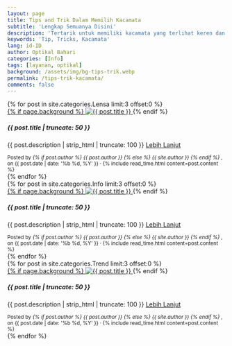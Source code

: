 ```yaml
---
layout: page
title: Tips and Trik Dalam Memilih Kacamata
subtitle: 'Lengkap Semuanya Disini'
description: 'Tertarik untuk memiliki kacamata yang terlihat keren dan sesuai dengan wajahmu? Baca artikel ini untuk mengetahui tips memilih kacamata yang sesuai dengan bentuk wajahmu agar terlihat lebih seimbang dan menarik'
keywords: 'Tip, Tricks, Kacamata'
lang: id-ID
author: Optikal Bahari
categories: [Info]
tags: [layanan, optikal]
background: /assets/img/bg-tips-trik.webp
permalink: /tips-trik-kacamata/
comments: false
---
```


<section id="posts-category1">
	<div class="card-deckrow mb-3 card-deck">
		{% for post in site.categories.Lensa limit:3 offset:0 %}
		<div class="card shadow p-0 mb-3 bg-white rounded hover-zoomin">
			<a href="{{ post.url | prepend: site.baseurl | replace: '//', '/' }}"
				title="{{ post.title }}">
				{% if page.background %}
				<img
					itemprop="image"
					src="{{ post.background | prepend: site.baseurl | replace: '//', '/' }}"
					class="card-img-top img-fluid"
					loading="lazy"
					alt="{{ post.title }}" />
			</a>
			{% endif %}
			<div class="card-body">
				<h5 class="card-title">
					{{ post.title | truncate: 50 }}
				</h5>
				<p class="card-text text-left">
					{{ post.description | strip_html | truncate: 100 }}
					<a class="btn btn-primary rounded-pill mt-3 align-text-bottom text-decoration-none"
						href="{{ post.url | prepend: site.baseurl | replace: '//', '/' }}"
						title="{{ post.title }}">Lebih Lanjut
					</a>
				</p>
			</div>
			<div class="card-footer">
				<small class="text-muted">
            Posted by
						<em>
						{% if post.author %}
                            {{ post.author }}
                                {% else %}
                            {{ site.author }}
						{% endif %}
						</em>,
            on {{ post.date | date: '%b %d, %Y' }}
                &middot;
            {% include read_time.html content=post.content %}
				</small>
			</div>
		</div>
		{% endfor %}
	</div>
</section>

<section id="posts-category2">
	<div class="card-deckrow mb-3 card-deck">
		{% for post in site.categories.Info limit:3 offset:0 %}
		<div class="card shadow p-0 mb-3 bg-white rounded hover-zoomin">
			<a href="{{ post.url | prepend: site.baseurl | replace: '//', '/' }}"
				title="{{ post.title }}">
				{% if page.background %}
				<img
					itemprop="image"
					src="{{ post.background | prepend: site.baseurl | replace: '//', '/' }}"
					class="card-img-top img-fluid"
					loading="lazy"
					alt="{{ post.title }}" />
			</a>
			{% endif %}
			<div class="card-body">
				<h5 class="card-title">
					{{ post.title | truncate: 50 }}
				</h5>
				<p class="card-text text-left">
					{{ post.description | strip_html | truncate: 100 }}
					<a class="btn btn-primary rounded-pill mt-3 align-text-bottom text-decoration-none"
						href="{{ post.url | prepend: site.baseurl | replace: '//', '/' }}"
						title="{{ post.title }}">
						Lebih Lanjut
					</a>
				</p>
			</div>
			<div class="card-footer">
				<small class="text-muted">
            Posted by
			<em>
				{% if post.author %}
                            {{ post.author }}
                                {% else %}
                            {{ site.author }}
				{% endif %}
			</em>,
            on {{ post.date | date: '%b %d, %Y' }}
                &middot;
            {% include read_time.html content=post.content %}
				</small>
			</div>
		</div>
		{% endfor %}
	</div>
</section>

<section id="posts-category3">
	<div class="card-deckrow mb-3 card-deck">
		{% for post in site.categories.Trend limit:3 offset:0 %}
		<div class="card shadow p-0 mb-3 bg-white rounded hover-zoomin">
			<a href="{{ post.url | prepend: site.baseurl | replace: '//', '/' }}"
				title="{{ post.title }}">
				{% if page.background %}
				<img
					itemprop="image"
					src="{{ post.background | prepend: site.baseurl | replace: '//', '/' }}"
					class="card-img-top img-fluid"
					loading="lazy"
					alt="{{ post.title }}" />
			</a>
			{% endif %}
			<div class="card-body">
				<h5 class="card-title">
					{{ post.title | truncate: 50 }}
				</h5>
				<p class="card-text text-left">
					{{ post.description | strip_html | truncate: 100 }}
					<a class="btn btn-primary rounded-pill mt-3 align-text-bottom text-decoration-none"
						href="{{ post.url | prepend: site.baseurl | replace: '//', '/' }}"
						title="{{ post.title }}">
            Lebih Lanjut
					</a>
				</p>
			</div>
			<div class="card-footer">
				<small class="text-muted">
            Posted by
			<em>
				{% if post.author %}
                            {{ post.author }}
                                {% else %}
                            {{ site.author }}
				{% endif %}
			</em>,
            on {{ post.date | date: '%b %d, %Y' }}
                &middot;
            {% include read_time.html content=post.content %}
				</small>
			</div>
		</div>
		{% endfor %}
	</div>
</section>
